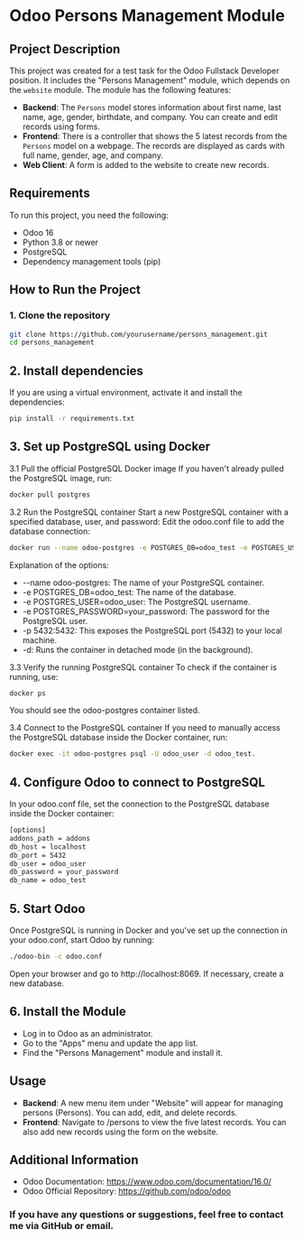 # Odoo Persons Management Module

## Project Description

This project was created for a test task for the Odoo Fullstack Developer position. It includes the "Persons Management" module, which depends on the `website` module. The module has the following features:

- **Backend**: The `Persons` model stores information about first name, last name, age, gender, birthdate, and company. You can create and edit records using forms.
- **Frontend**: There is a controller that shows the 5 latest records from the `Persons` model on a webpage. The records are displayed as cards with full name, gender, age, and company.
- **Web Client**: A form is added to the website to create new records.

## Requirements

To run this project, you need the following:

- Odoo 16
- Python 3.8 or newer
- PostgreSQL
- Dependency management tools (pip)

## How to Run the Project

### 1. Clone the repository

```bash
git clone https://github.com/yourusername/persons_management.git
cd persons_management
```

## 2. Install dependencies
If you are using a virtual environment, activate it and install the dependencies:
```bash
pip install -r requirements.txt
```

## 3. Set up PostgreSQL using Docker

3.1 Pull the official PostgreSQL Docker image
If you haven't already pulled the PostgreSQL image, run:

```bash
docker pull postgres
```
3.2 Run the PostgreSQL container
Start a new PostgreSQL container with a specified database, user, and password:
Edit the odoo.conf file to add the database connection:
```bash
docker run --name odoo-postgres -e POSTGRES_DB=odoo_test -e POSTGRES_USER=odoo_user -e POSTGRES_PASSWORD=your_password -p 5432:5432 -d postgres
```
Explanation of the options:

- --name odoo-postgres: The name of your PostgreSQL container.
- -e POSTGRES_DB=odoo_test: The name of the database.
- -e POSTGRES_USER=odoo_user: The PostgreSQL username.
- -e POSTGRES_PASSWORD=your_password: The password for the PostgreSQL user.
- -p 5432:5432: This exposes the PostgreSQL port (5432) to your local machine.
- -d: Runs the container in detached mode (in the background).

3.3 Verify the running PostgreSQL container
To check if the container is running, use:

```bash
docker ps
```
You should see the odoo-postgres container listed.

3.4 Connect to the PostgreSQL container
If you need to manually access the PostgreSQL database inside the Docker container, run:
```bash
docker exec -it odoo-postgres psql -U odoo_user -d odoo_test.
```

## 4. Configure Odoo to connect to PostgreSQL
In your odoo.conf file, set the connection to the PostgreSQL database inside the Docker container:
```bash
[options]
addons_path = addons
db_host = localhost
db_port = 5432
db_user = odoo_user
db_password = your_password
db_name = odoo_test
```

## 5. Start Odoo
Once PostgreSQL is running in Docker and you've set up the connection in your odoo.conf, start Odoo by running:

```bash
./odoo-bin -c odoo.conf
```

Open your browser and go to http://localhost:8069. If necessary, create a new database.


## 6. Install the Module
- Log in to Odoo as an administrator.
- Go to the "Apps" menu and update the app list.
- Find the "Persons Management" module and install it.

## Usage
- **Backend**: A new menu item under "Website" will appear for managing persons (Persons). You can add, edit, and delete records.
- **Frontend**: Navigate to /persons to view the five latest records. You can also add new records using the form on the website.

## Additional Information
- Odoo Documentation: https://www.odoo.com/documentation/16.0/
- Odoo Official Repository: https://github.com/odoo/odoo

### If you have any questions or suggestions, feel free to contact me via GitHub or email.